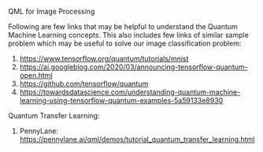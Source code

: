 QML for Image Processing

Following are few links that may be helpful to understand the Quantum Machine Learning concepts. This also includes few links of similar sample problem which may be useful to solve our image classification problem:
1. https://www.tensorflow.org/quantum/tutorials/mnist
2. https://ai.googleblog.com/2020/03/announcing-tensorflow-quantum-open.html
3. https://github.com/tensorflow/quantum
4. https://towardsdatascience.com/understanding-quantum-machine-learning-using-tensorflow-quantum-examples-5a59133e8930

Quantum Transfer Learning:
1. PennyLane: https://pennylane.ai/qml/demos/tutorial_quantum_transfer_learning.html

